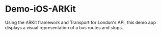 # Demo-iOS-ARKit
Using the ARKit framework and Transport for London's API, this demo app displays a visual representation of a bus routes and stops.
